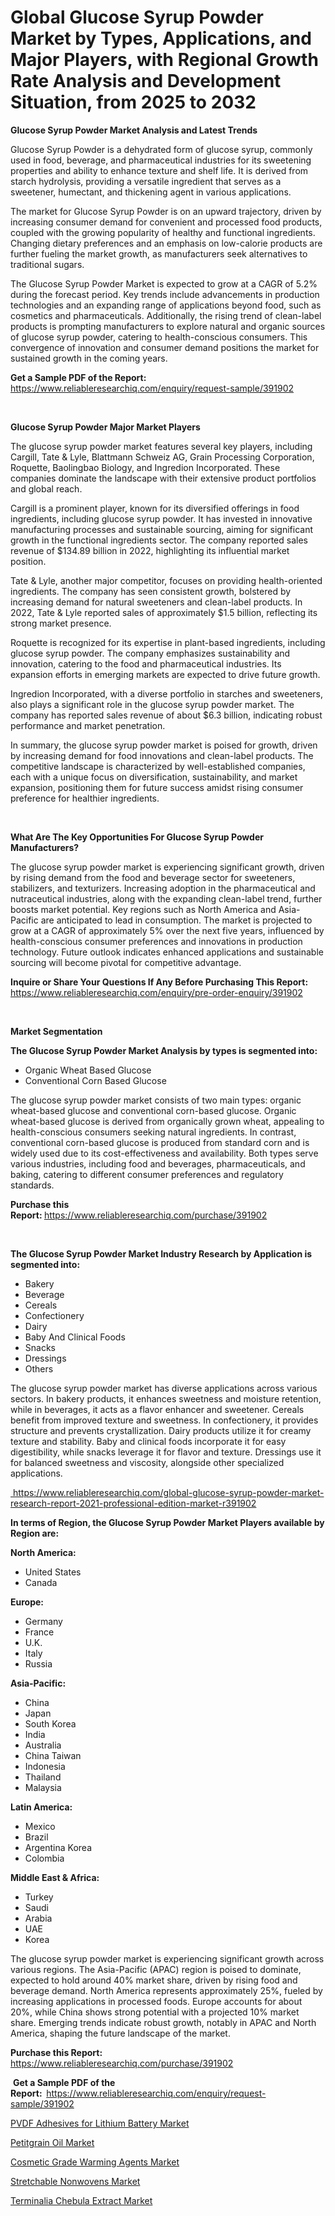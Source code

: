 <p><h1>Global Glucose Syrup Powder Market by Types, Applications, and Major Players, with Regional Growth Rate Analysis and Development Situation, from 2025 to 2032</h1></p><p><strong>Glucose Syrup Powder Market Analysis and Latest Trends</strong></p>
<p><p>Glucose Syrup Powder is a dehydrated form of glucose syrup, commonly used in food, beverage, and pharmaceutical industries for its sweetening properties and ability to enhance texture and shelf life. It is derived from starch hydrolysis, providing a versatile ingredient that serves as a sweetener, humectant, and thickening agent in various applications. </p><p>The market for Glucose Syrup Powder is on an upward trajectory, driven by increasing consumer demand for convenient and processed food products, coupled with the growing popularity of healthy and functional ingredients. Changing dietary preferences and an emphasis on low-calorie products are further fueling the market growth, as manufacturers seek alternatives to traditional sugars. </p><p>The Glucose Syrup Powder Market is expected to grow at a CAGR of 5.2% during the forecast period. Key trends include advancements in production technologies and an expanding range of applications beyond food, such as cosmetics and pharmaceuticals. Additionally, the rising trend of clean-label products is prompting manufacturers to explore natural and organic sources of glucose syrup powder, catering to health-conscious consumers. This convergence of innovation and consumer demand positions the market for sustained growth in the coming years.</p></p>
<p><strong>Get a Sample PDF of the Report:&nbsp;</strong> <a href="https://www.reliableresearchiq.com/enquiry/request-sample/391902?utm_campaign=103&utm_medium=2&utm_source=Github&utm_content=ia&utm_term=29032025&utm_id=glucose-syrup-powder">https://www.reliableresearchiq.com/enquiry/request-sample/391902</a></p>
<p>&nbsp;</p>
<p><strong>Glucose Syrup Powder Major Market Players</strong></p>
<p><p>The glucose syrup powder market features several key players, including Cargill, Tate & Lyle, Blattmann Schweiz AG, Grain Processing Corporation, Roquette, Baolingbao Biology, and Ingredion Incorporated. These companies dominate the landscape with their extensive product portfolios and global reach.</p><p>Cargill is a prominent player, known for its diversified offerings in food ingredients, including glucose syrup powder. It has invested in innovative manufacturing processes and sustainable sourcing, aiming for significant growth in the functional ingredients sector. The company reported sales revenue of $134.89 billion in 2022, highlighting its influential market position.</p><p>Tate & Lyle, another major competitor, focuses on providing health-oriented ingredients. The company has seen consistent growth, bolstered by increasing demand for natural sweeteners and clean-label products. In 2022, Tate & Lyle reported sales of approximately $1.5 billion, reflecting its strong market presence.</p><p>Roquette is recognized for its expertise in plant-based ingredients, including glucose syrup powder. The company emphasizes sustainability and innovation, catering to the food and pharmaceutical industries. Its expansion efforts in emerging markets are expected to drive future growth.</p><p>Ingredion Incorporated, with a diverse portfolio in starches and sweeteners, also plays a significant role in the glucose syrup powder market. The company has reported sales revenue of about $6.3 billion, indicating robust performance and market penetration.</p><p>In summary, the glucose syrup powder market is poised for growth, driven by increasing demand for food innovations and clean-label products. The competitive landscape is characterized by well-established companies, each with a unique focus on diversification, sustainability, and market expansion, positioning them for future success amidst rising consumer preference for healthier ingredients.</p></p>
<p>&nbsp;</p>
<p><strong>What Are The Key Opportunities For Glucose Syrup Powder Manufacturers?</strong></p>
<p><p>The glucose syrup powder market is experiencing significant growth, driven by rising demand from the food and beverage sector for sweeteners, stabilizers, and texturizers. Increasing adoption in the pharmaceutical and nutraceutical industries, along with the expanding clean-label trend, further boosts market potential. Key regions such as North America and Asia-Pacific are anticipated to lead in consumption. The market is projected to grow at a CAGR of approximately 5% over the next five years, influenced by health-conscious consumer preferences and innovations in production technology. Future outlook indicates enhanced applications and sustainable sourcing will become pivotal for competitive advantage.</p></p>
<p><strong>Inquire or Share Your Questions If Any Before Purchasing This Report:</strong> <a href="https://www.reliableresearchiq.com/enquiry/pre-order-enquiry/391902?utm_campaign=103&utm_medium=2&utm_source=Github&utm_content=ia&utm_term=29032025&utm_id=glucose-syrup-powder">https://www.reliableresearchiq.com/enquiry/pre-order-enquiry/391902</a></p>
<p>&nbsp;</p>
<p><strong>Market Segmentation</strong></p>
<p><strong>The Glucose Syrup Powder Market Analysis by types is segmented into:</strong></p>
<p><ul><li>Organic Wheat Based Glucose</li><li>Conventional Corn Based Glucose</li></ul></p>
<p><p>The glucose syrup powder market consists of two main types: organic wheat-based glucose and conventional corn-based glucose. Organic wheat-based glucose is derived from organically grown wheat, appealing to health-conscious consumers seeking natural ingredients. In contrast, conventional corn-based glucose is produced from standard corn and is widely used due to its cost-effectiveness and availability. Both types serve various industries, including food and beverages, pharmaceuticals, and baking, catering to different consumer preferences and regulatory standards.</p></p>
<p><strong>Purchase this Report:&nbsp;</strong><a href="https://www.reliableresearchiq.com/purchase/391902?utm_campaign=103&utm_medium=2&utm_source=Github&utm_content=ia&utm_term=29032025&utm_id=glucose-syrup-powder">https://www.reliableresearchiq.com/purchase/391902</a></p>
<p>&nbsp;</p>
<p><strong>The Glucose Syrup Powder Market Industry Research by Application is segmented into:</strong></p>
<p><ul><li>Bakery</li><li>Beverage</li><li>Cereals</li><li>Confectionery</li><li>Dairy</li><li>Baby And Clinical Foods</li><li>Snacks</li><li>Dressings</li><li>Others</li></ul></p>
<p><p>The glucose syrup powder market has diverse applications across various sectors. In bakery products, it enhances sweetness and moisture retention, while in beverages, it acts as a flavor enhancer and sweetener. Cereals benefit from improved texture and sweetness. In confectionery, it provides structure and prevents crystallization. Dairy products utilize it for creamy texture and stability. Baby and clinical foods incorporate it for easy digestibility, while snacks leverage it for flavor and texture. Dressings use it for balanced sweetness and viscosity, alongside other specialized applications.</p></p>
<p><a href="https://www.reliableresearchiq.com/global-glucose-syrup-powder-market-research-report-2021-professional-edition-market-r391902?utm_campaign=103&utm_medium=2&utm_source=Github&utm_content=ia&utm_term=29032025&utm_id=glucose-syrup-powder">&nbsp;https://www.reliableresearchiq.com/global-glucose-syrup-powder-market-research-report-2021-professional-edition-market-r391902</a></p>
<p><strong>In terms of Region, the Glucose Syrup Powder Market Players available by Region are:</strong></p>
<p>
    <p> <strong> North America: </strong>
        <ul>
            <li>United States</li>
            <li>Canada</li>
        </ul>
        </p> 
    <p> <strong> Europe: </strong>
        <ul>
            <li>Germany</li>
            <li>France</li>
            <li>U.K.</li>
            <li>Italy</li>
            <li>Russia</li>
        </ul>
        </p> 
    <p> <strong> Asia-Pacific: </strong>
        <ul>
            <li>China</li>
            <li>Japan</li>
            <li>South Korea</li>
            <li>India</li>
            <li>Australia</li>
            <li>China Taiwan</li>
            <li>Indonesia</li>
            <li>Thailand</li>
            <li>Malaysia</li>
        </ul>
        </p> 
    <p> <strong> Latin America: </strong>
        <ul>
            <li>Mexico</li>
            <li>Brazil</li>
            <li>Argentina Korea</li>
            <li>Colombia</li>
        </ul>
        </p> 
    <p> <strong> Middle East & Africa: </strong>
        <ul>
            <li>Turkey</li>
            <li>Saudi</li>
            <li>Arabia</li>
            <li>UAE</li>
            <li>Korea</li>
        </ul>
    </p>
    </p>
<p><p>The glucose syrup powder market is experiencing significant growth across various regions. The Asia-Pacific (APAC) region is poised to dominate, expected to hold around 40% market share, driven by rising food and beverage demand. North America represents approximately 25%, fueled by increasing applications in processed foods. Europe accounts for about 20%, while China shows strong potential with a projected 10% market share. Emerging trends indicate robust growth, notably in APAC and North America, shaping the future landscape of the market.</p></p>
<p><strong>Purchase this Report: </strong><a href="https://www.reliableresearchiq.com/purchase/391902?utm_campaign=103&utm_medium=2&utm_source=Github&utm_content=ia&utm_term=29032025&utm_id=glucose-syrup-powder">https://www.reliableresearchiq.com/purchase/391902</a></p>
<p>&nbsp;<strong>Get a Sample PDF of the Report:&nbsp;&nbsp;</strong><a href="https://www.reliableresearchiq.com/enquiry/request-sample/391902?utm_campaign=103&utm_medium=2&utm_source=Github&utm_content=ia&utm_term=29032025&utm_id=glucose-syrup-powder">https://www.reliableresearchiq.com/enquiry/request-sample/391902</a></p>
<p><strong></strong></p>
<p><p><a href="https://github.com/pupekironim/Market-Research-Report-List-1/blob/main/pvdf-adhesives-for-lithium-battery-market.md?utm_campaign=103&utm_medium=2&utm_source=Github&utm_content=ia&utm_term=29032025&utm_id=glucose-syrup-powder">PVDF Adhesives for Lithium Battery Market</a></p><p><a href="https://github.com/ertssmelov0/Market-Research-Report-List-1/blob/main/petitgrain-oil-market.md?utm_campaign=103&utm_medium=2&utm_source=Github&utm_content=ia&utm_term=29032025&utm_id=glucose-syrup-powder">Petitgrain Oil Market</a></p><p><a href="https://github.com/yakobotege/Market-Research-Report-List-1/blob/main/cosmetic-grade-warming-agents-market.md?utm_campaign=103&utm_medium=2&utm_source=Github&utm_content=ia&utm_term=29032025&utm_id=glucose-syrup-powder">Cosmetic Grade Warming Agents Market</a></p><p><a href="https://github.com/heeildannas/Market-Research-Report-List-1/blob/main/stretchable-nonwovens-market.md?utm_campaign=103&utm_medium=2&utm_source=Github&utm_content=ia&utm_term=29032025&utm_id=glucose-syrup-powder">Stretchable Nonwovens Market</a></p><p><a href="https://github.com/astadtetcha28/Market-Research-Report-List-1/blob/main/terminalia-chebula-extract-market.md?utm_campaign=103&utm_medium=2&utm_source=Github&utm_content=ia&utm_term=29032025&utm_id=glucose-syrup-powder">Terminalia Chebula Extract Market</a></p></p>